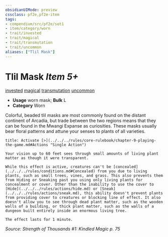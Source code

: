 ```yaml
---
obsidianUIMode: preview
cssclass: pf2e,pf2e-item
tags:
- compendium/src/pf2e/sot1
- item/category/worn
- trait/invested
- trait/magical
- trait/transmutation
- trait/uncommon
aliases: ["Tlil Mask"]
---
```

# Tlil Mask *Item 5+*  
[invested](../../../Rules/traits/invested.md)  [magical](../../../Rules/traits/magical.md)  [transmutation](../../../Rules/traits/transmutation.md)  [uncommon](../../../Rules/traits/uncommon.md)  

- **Usage** worn mask; **Bulk** L
- **Category** Worn

Colorful, beaded tlil masks are most commonly found on the distant continent of Arcadia, but trade between the two regions means that they can be found in the Mwangi Expanse as curiosities. These masks usually bear floral patterns and attune your senses to plants of all varieties.

```ad-embed-ability
title: Activate [>](../../../rules/core-rulebook/chapter-9-playing-the-game.md#Actions "Single Action")

Your vision up to 60 feet sees through small amounts of living plant matter as though it were transparent.

While this effect is active, creatures can't be [concealed](../../../rules/conditions.md#Concealed) from you due to living plants, such as small trees, vines, and grass. This also prevents them from Hiding or Sneaking past you using only living plants for concealment or cover. Other than the inability to use the cover to [Hide](../../../rules/actions/hide.md) or [Sneak](../../../rules/actions/sneak.md), this ability doesn't prevent plants from providing cover to creatures or blocking line of effect. It also doesn't allow you to see through dead plant matter, such as the wooden walls of a building, or thick plant matter, such as the walls of a dungeon built entirely inside an enormous living tree.

The effect lasts for 1 minute.
```

*Source: Strength of Thousands #1: Kindled Magic p. 75*
